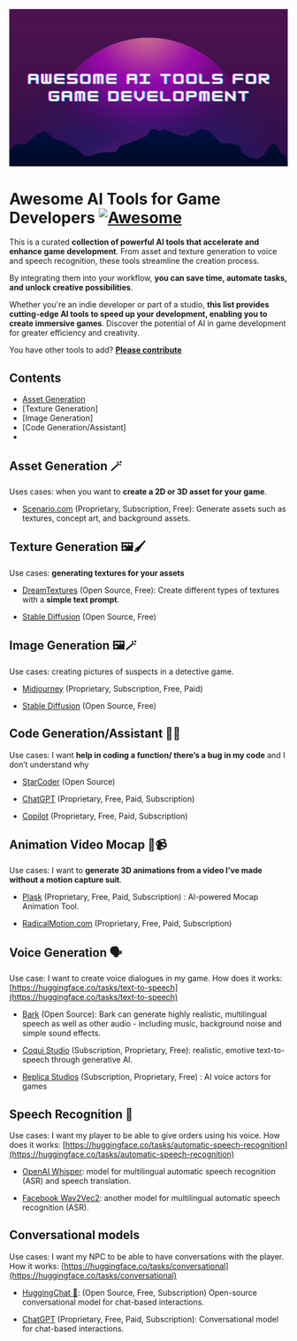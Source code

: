 <img src="./assets/img/cover.jpg" alt="Awesome AI Tools for Game Developers"/>

# Awesome AI Tools for Game Developers [![Awesome](https://awesome.re/badge.svg)](https://awesome.re)

This is a curated **collection of powerful AI tools that accelerate and enhance game development**. From asset and texture generation to voice and speech recognition, these tools streamline the creation process. 

By integrating them into your workflow, **you can save time, automate tasks, and unlock creative possibilities**. 

Whether you're an indie developer or part of a studio, **this list provides cutting-edge AI tools to speed up your development, enabling you to create immersive games**. Discover the potential of AI in game development for greater efficiency and creativity.

You have other tools to add? **[Please contribute](https://github.com/simoninithomas/awesome-ai-tools-for-game-dev/pulls)**

## Contents
- [Asset Generation](#asset-generation)
- [Texture Generation]
- [Image Generation]
- [Code Generation/Assistant]
- 

## Asset Generation 🪄
Uses cases: when you want to **create a 2D or 3D asset for your game**.

- [Scenario.com](https://www.scenario.com/) (Proprietary, Subscription, Free): Generate assets such as textures, concept art, and background assets.

## Texture Generation 🖼️🖌️
Use cases: **generating textures for your assets**

- [DreamTextures](https://github.com/carson-katri/dream-textures) (Open Source, Free): Create different types of textures with a **simple text prompt**.

- [Stable Diffusion](https://huggingface.co/spaces/stabilityai/stable-diffusion) (Open Source, Free)

## Image Generation 🖼️🪄
Use cases: creating pictures of suspects in a detective game.

- [Midjourney](https://www.midjourney.com/home/) (Proprietary, Subscription, Free, Paid)

- [Stable Diffusion](https://huggingface.co/spaces/stabilityai/stable-diffusion) (Open Source, Free)

## Code Generation/Assistant 👩‍💻
Use cases: I want **help in coding a function/ there’s a bug in my code** and I don’t understand why

- [StarCoder](https://huggingface.co/bigcode/starcoder) (Open Source)

- [ChatGPT](https://chat.openai.com/) (Proprietary, Free, Paid, Subscription)

- [Copilot](https://github.com/features/copilot) (Proprietary, Free, Paid, Subscription)

## Animation Video Mocap 💃📹
Use cases: I want to **generate 3D animations from a video I’ve made without a motion capture suit**.
- [Plask](https://motion.plask.ai/) (Proprietary, Free, Paid, Subscription) : AI-powered Mocap
Animation Tool.

- [RadicalMotion.com](https://radicalmotion.com/) (Proprietary, Free, Paid, Subscription)


## Voice Generation 🗣️
Use case: I want to create voice dialogues in my game.
How does it works: [https://huggingface.co/tasks/text-to-speech](https://huggingface.co/tasks/text-to-speech)

- [Bark](https://github.com/suno-ai/bark) (Open Source): Bark can generate highly realistic, multilingual speech as well as other audio - including music, background noise and simple sound effects. 

- [Coqui Studio](https://coqui.ai/) (Subscription, Proprietary, Free): realistic, emotive text-to-speech through generative AI.

- [Replica Studios](https://replicastudios.com/) (Subscription, Proprietary, Free) : AI voice actors for games

## Speech Recognition 💬
Use cases: I want my player to be able to give orders using his voice.
How does it works: [https://huggingface.co/tasks/automatic-speech-recognition](https://huggingface.co/tasks/automatic-speech-recognition)

- [OpenAI Whisper](https://huggingface.co/openai/whisper-base): model for multilingual automatic speech recognition (ASR) and speech translation.

- [Facebook Wav2Vec2](https://huggingface.co/facebook/wav2vec2-large-xlsr-53): another model for multilingual automatic speech recognition (ASR).

## Conversational models
Use cases: I want my NPC to be able to have conversations with the player.
How it works: [https://huggingface.co/tasks/conversational](https://huggingface.co/tasks/conversational)

- [HuggingChat 🤗](https://huggingface.co/chat/): (Open Source, Free, Subscription) Open-source conversational model for chat-based interactions.

- [ChatGPT](https://chat.openai.com/) (Proprietary, Free, Paid, Subscription): Conversational model for chat-based interactions.

